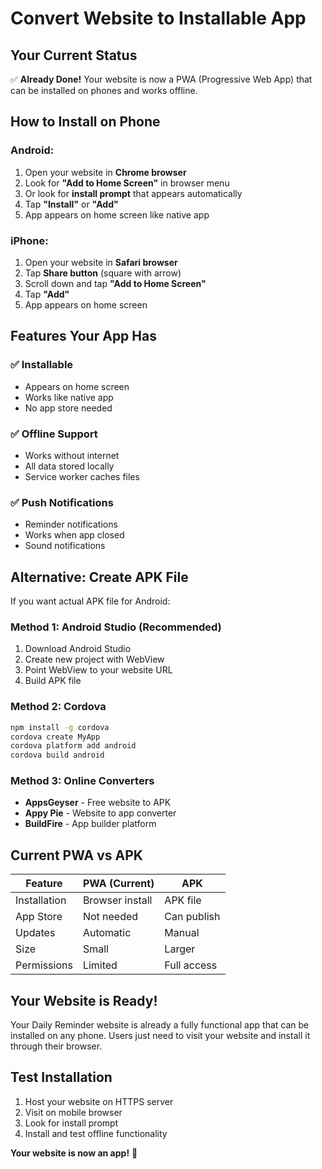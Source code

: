 # Convert Website to Installable App

## Your Current Status
✅ **Already Done!** Your website is now a PWA (Progressive Web App) that can be installed on phones and works offline.

## How to Install on Phone

### Android:
1. Open your website in **Chrome browser**
2. Look for **"Add to Home Screen"** in browser menu
3. Or look for **install prompt** that appears automatically
4. Tap **"Install"** or **"Add"**
5. App appears on home screen like native app

### iPhone:
1. Open your website in **Safari browser**
2. Tap **Share button** (square with arrow)
3. Scroll down and tap **"Add to Home Screen"**
4. Tap **"Add"**
5. App appears on home screen

## Features Your App Has

### ✅ Installable
- Appears on home screen
- Works like native app
- No app store needed

### ✅ Offline Support
- Works without internet
- All data stored locally
- Service worker caches files

### ✅ Push Notifications
- Reminder notifications
- Works when app closed
- Sound notifications

## Alternative: Create APK File

If you want actual APK file for Android:

### Method 1: Android Studio (Recommended)
1. Download Android Studio
2. Create new project with WebView
3. Point WebView to your website URL
4. Build APK file

### Method 2: Cordova
```bash
npm install -g cordova
cordova create MyApp
cordova platform add android
cordova build android
```

### Method 3: Online Converters
- **AppsGeyser** - Free website to APK
- **Appy Pie** - Website to app converter
- **BuildFire** - App builder platform

## Current PWA vs APK

| Feature | PWA (Current) | APK |
|---------|---------------|-----|
| Installation | Browser install | APK file |
| App Store | Not needed | Can publish |
| Updates | Automatic | Manual |
| Size | Small | Larger |
| Permissions | Limited | Full access |

## Your Website is Ready!
Your Daily Reminder website is already a fully functional app that can be installed on any phone. Users just need to visit your website and install it through their browser.

## Test Installation
1. Host your website on HTTPS server
2. Visit on mobile browser
3. Look for install prompt
4. Install and test offline functionality

**Your website is now an app!** 📱